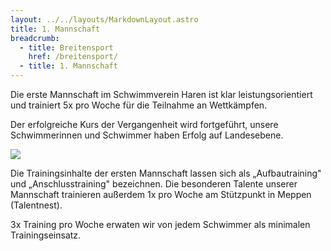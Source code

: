 ```yaml
---
layout: ../../layouts/MarkdownLayout.astro
title: 1. Mannschaft
breadcrumb:
  - title: Breitensport
    href: /breitensport/
  - title: 1. Mannschaft
---
```

Die erste Mannschaft im Schwimmverein Haren ist klar leistungsorientiert und trainiert 5x pro Woche für die Teilnahme an Wettkämpfen.

Der erfolgreiche Kurs der Vergangenheit wird fortgeführt, unsere Schwimmerinnen und Schwimmer haben Erfolg auf Landesebene.

![](/images/uploads/wettkampfsport/1.mannschaft-1_400x268-equal.jpg)

Die Trainingsinhalte der ersten Mannschaft lassen sich als „Aufbautraining" und „Anschlusstraining" bezeichnen. Die besonderen Talente unserer Mannschaft trainieren außerdem 1x pro Woche am Stützpunkt in Meppen (Talentnest).

3x Training pro Woche erwaten wir von jedem Schwimmer als minimalen Trainingseinsatz.